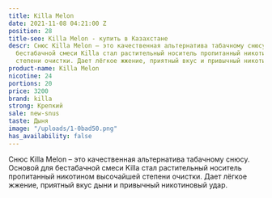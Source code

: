 ```yaml
---
title: Killa Melon
date: 2021-11-08 04:21:00 Z
position: 28
title-seo: Killa Melon - купить в Казахстане
descr: Снюс Killa Melon – это качественная альтернатива табачному снюсу. Основой для
  бестабачной смеси Killa стал растительный носитель пропитанный никотином высочайшей
  степени очистки. Дает лёгкое жжение, приятный вкус и привычный никотиновый удар.
product-name: Killa Melon
nicotine: 24
portions: 20
price: 3200
brand: killa
strong: Крепкий
sale: new-snus
taste: Дыня
image: "/uploads/1-0bad50.png"
has_availability: false
---
```


Снюс Killa Melon – это качественная альтернатива табачному снюсу. Основой для бестабачной смеси Killa стал растительный носитель пропитанный никотином высочайшей степени очистки. Дает лёгкое жжение, приятный вкус дыни и привычный никотиновый удар.